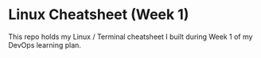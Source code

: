 # Linux Cheatsheet (Week 1)
This repo holds my Linux / Terminal cheatsheet I built during Week 1 of my DevOps learning plan.
